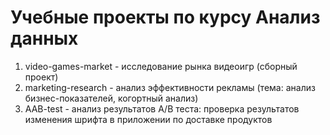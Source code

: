# Учебные проекты по курсу Анализ данных
1. video-games-market - исследование рынка видеоигр (сборный проект)
2. marketing-research - анализ эффективности рекламы (тема: анализ бизнес-показателей, когортный анализ)
3. AAB-test - анализ результатов A/B теста: проверка результатов изменения шрифта в приложении по доставке продуктов
